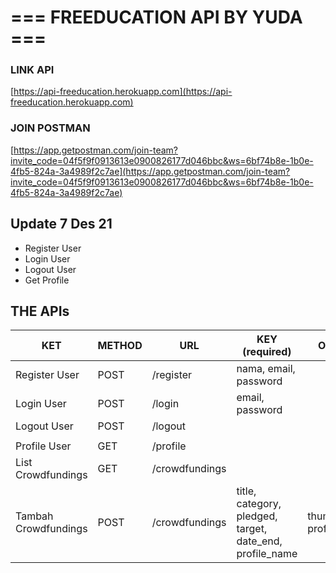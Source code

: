 # === FREEDUCATION API BY YUDA ===<a name="TOP"></a>

### LINK API

[https://api-freeducation.herokuapp.com](https://api-freeducation.herokuapp.com)

### JOIN POSTMAN

[https://app.getpostman.com/join-team?invite_code=04f5f9f0913613e0900826177d046bbc&ws=6bf74b8e-1b0e-4fb5-824a-3a4989f2c7ae](https://app.getpostman.com/join-team?invite_code=04f5f9f0913613e0900826177d046bbc&ws=6bf74b8e-1b0e-4fb5-824a-3a4989f2c7ae)

## Update 7 Des 21

- Register User
- Login User
- Logout User
- Get Profile

## THE APIs

| KET                  | METHOD | URL            | KEY (required)                                           | Optional                 |
| -------------------- | ------ | -------------- | -------------------------------------------------------- | ------------------------ |
| Register User        | POST   | /register      | nama, email, password                                    |                          |
| Login User           | POST   | /login         | email, password                                          |                          |
| Logout User          | POST   | /logout        |
|                      |
| Profile User         | GET    | /profile       |                                                          |                          |
| List Crowdfundings   | GET    | /crowdfundings |                                                          |                          |
| Tambah Crowdfundings | POST   | /crowdfundings | title, category, pledged, target, date_end, profile_name | thumbnail, profile_photo |
